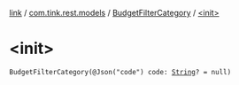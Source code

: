[link](../../index.md) / [com.tink.rest.models](../index.md) / [BudgetFilterCategory](index.md) / [&lt;init&gt;](./-init-.md)

# &lt;init&gt;

`BudgetFilterCategory(@Json("code") code: `[`String`](https://kotlinlang.org/api/latest/jvm/stdlib/kotlin/-string/index.html)`? = null)`
